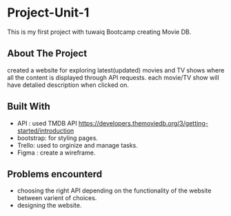 # Project-Unit-1
This is my first project with tuwaiq Bootcamp creating Movie DB.

<!-- ABOUT THE PROJECT -->
## About The Project

created a website for exploring latest(updated) movies and TV shows where all the content is displayed through API requests. each movie/TV show will have detalied description when clicked on. 

## Built With
- API : used TMDB API https://developers.themoviedb.org/3/getting-started/introduction
- bootstrap: for styling pages.
- Trello: used to orginize and manage tasks.
- Figma : create a wireframe.


## Problems encounterd
- choosing the right API depending on the functionality of the website between varient of choices.
- designing the website.

